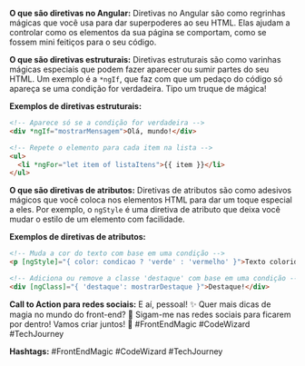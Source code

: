 **O que são diretivas no Angular:**
Diretivas no Angular são como regrinhas mágicas que você usa para dar superpoderes ao seu HTML. Elas ajudam a controlar como os elementos da sua página se comportam, como se fossem mini feitiços para o seu código.

**O que são diretivas estruturais:**
Diretivas estruturais são como varinhas mágicas especiais que podem fazer aparecer ou sumir partes do seu HTML. Um exemplo é a `*ngIf`, que faz com que um pedaço do código só apareça se uma condição for verdadeira. Tipo um truque de mágica!

**Exemplos de diretivas estruturais:**
```html
<!-- Aparece só se a condição for verdadeira -->
<div *ngIf="mostrarMensagem">Olá, mundo!</div>

<!-- Repete o elemento para cada item na lista -->
<ul>
  <li *ngFor="let item of listaItens">{{ item }}</li>
</ul>
```

**O que são diretivas de atributos:**
Diretivas de atributos são como adesivos mágicos que você coloca nos elementos HTML para dar um toque especial a eles. Por exemplo, o `ngStyle` é uma diretiva de atributo que deixa você mudar o estilo de um elemento com facilidade.

**Exemplos de diretivas de atributos:**
```html
<!-- Muda a cor do texto com base em uma condição -->
<p [ngStyle]="{ color: condicao ? 'verde' : 'vermelho' }">Texto colorido!</p>

<!-- Adiciona ou remove a classe 'destaque' com base em uma condição -->
<div [ngClass]="{ 'destaque': mostrarDestaque }">Destaque!</div>
```

**Call to Action para redes sociais:**
E aí, pessoal! ✨ Quer mais dicas de magia no mundo do front-end? 🚀 Sigam-me nas redes sociais para ficarem por dentro! Vamos criar juntos! 🌟 #FrontEndMagic #CodeWizard #TechJourney

**Hashtags:**
#FrontEndMagic #CodeWizard #TechJourney